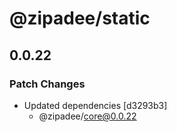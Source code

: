 # @zipadee/static

## 0.0.22

### Patch Changes

- Updated dependencies [d3293b3]
  - @zipadee/core@0.0.22
